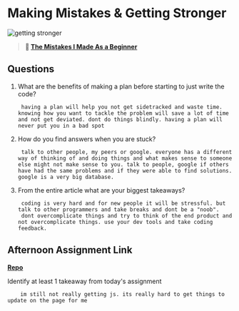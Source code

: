 # Making Mistakes & Getting Stronger

![getting stronger](https://bcw.blob.core.windows.net/public/img/lesson-images/js-bootcamp-logo.jpg)

> **📖 [The Mistakes I Made As a Beginner](https://codeworksacademy.com/fs-student-guide/resources/wk2/06-Coding-Mistakes)**

## Questions

1. What are the benefits of making a plan before starting to just write the code?


        having a plan will help you not get sidetracked and waste time. knowing how you want to tackle the problem will save a lot of time and not get deviated. dont do things blindly. having a plan will never put you in a bad spot

2. How do you find answers when you are stuck?

        talk to other people, my peers or google. everyone has a different way of thinking of and doing things and what makes sense to someone else might not make sense to you. talk to people, google if others have had the same problems and if they were able to find solutions. google is a very big database.

3. From the entire article what are your biggest takeaways?



        coding is very hard and for new people it will be stressful. but talk to other programmers and take breaks and dont be a "noob".
        dont overcomplicate things and try to think of the end product and not overcomplicate things. use your dev tools and take coding feedback.

## Afternoon Assignment Link

**[Repo](https://trile1122.github.io/boss-fight/)**

Identify at least 1 takeaway from today's assignment

        im still not really getting js. its really hard to get things to update on the page for me

